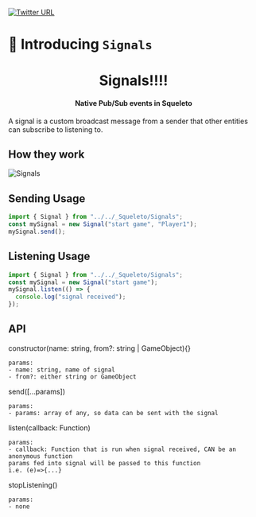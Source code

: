 [![Twitter URL](https://img.shields.io/twitter/url/https/twitter.com/bukotsunikki.svg?style=social&label=Follow%20%40jyoung424242)](https://twitter.com/jyoung424242)

# 👋 Introducing `Signals`

<h1 align="center">Signals!!!!</h1>
<h4 align="center">Native Pub/Sub events in Squeleto</h4>

A signal is a custom broadcast message from a sender that other entities can subscribe to listening to.

## How they work

![Signals](/signals.png?raw=true "Signals")

## Sending Usage

```ts
import { Signal } from "../../_Squeleto/Signals";
const mySignal = new Signal("start game", "Player1");
mySignal.send();
```

## Listening Usage

```ts
import { Signal } from "../../_Squeleto/Signals";
const mySignal = new Signal("start game");
mySignal.listen(() => {
  console.log("signal received");
});
```

## API

constructor(name: string, from?: string | GameObject){}

    params:
    - name: string, name of signal
    - from?: either string or GameObject

send([...params])

    params:
    - params: array of any, so data can be sent with the signal

listen(callback: Function)

    params:
    - callback: Function that is run when signal received, CAN be an anonymous function
    params fed into signal will be passed to this function
    i.e. (e)=>{...}

stopListening()

    params:
    - none
